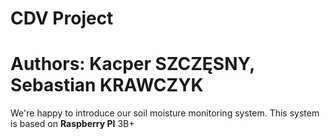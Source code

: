# CDV Project
# Authors: Kacper SZCZĘSNY, Sebastian KRAWCZYK

We're happy to introduce our soil moisture monitoring system. This system is based on <strong>Raspberry PI</strong> 3B+

